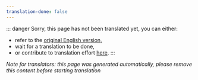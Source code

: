 ```yaml
---
translation-done: false
---
```

::: danger
Sorry, this page has not been translated yet, you can either:
- refer to the [original English version](<..\..\..\fr\faq\install-folder.md>),
- wait for a translation to be done,
- or contribute to translation effort [here](https://github.com/bsmg/wiki).
:::

_Note for translators: this page was generated automatically, please remove this content before starting translation_
